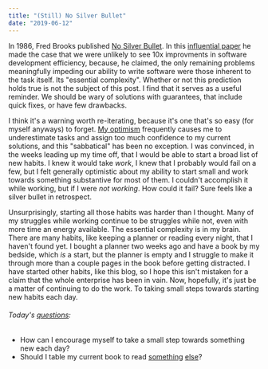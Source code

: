 ```yaml
---
title: "(Still) No Silver Bullet"
date: "2019-06-12"
---
```


In 1986, Fred Brooks published [No Silver Bullet](http://faculty.salisbury.edu/~xswang/Research/Papers/SERelated/no-silver-bullet.pdf). In this [influential paper](https://en.wikipedia.org/wiki/No_Silver_Bullet) he made the case that we were unlikely to see 10x improvments in software development efficiency, because, he claimed, the only remaining problems meaningfully impeding our ability to write software were those inherent to the task itself. Its "essential complexity". Whether or not this prediction holds true is not the subject of this post. I find that it serves as a useful reminder. We should be wary of solutions with guarantees, that include quick fixes, or have few drawbacks.

I think it's a warning worth re-iterating, because it's one that's so easy (for myself anyways) to forget. [My optimism](https://en.wikipedia.org/wiki/Optimism_bias) frequently causes me to underestimate tasks and assign too much confidence to my current solutions, and this "sabbatical" has been no exception. I was convinced, in the weeks leading up my time off, that I would be able to start a broad list of new habits. I knew it would take _work_, I knew that I probably would fail on a few, but I felt generally optimistic about my ability to start small and work towards something substantive for most of them. I couldn't accomplish it while working, but if I were _not working_. How could it fail? Sure feels like a silver bullet in retrospect.

Unsurprisingly, starting all those habits was harder than I thought. Many of my struggles while working continue to be struggles while not, even with more time an energy available. The essential complexity is in my brain. There are many habits, like keeping a planner or reading every night, that I haven't found yet. I bought a planner two weeks ago and have a book by my bedside, which _is_ a start, but the planner is empty and I struggle to make it through more than a couple pages in the book before getting distracted. I have started other habits, like this blog, so I hope this isn't mistaken for a claim that the whole enterprise has been in vain. Now, hopefully, it's just be a matter of continuing to do the work. To taking small steps towards starting new habits each day.

<aside>
  <h6>Today's <a href="/blog/19/06/refining-questions/">questions</a>:</h6>
  <ul>
    <li>How can I encourage myself to take a small step towards something new each day?</li>
    <li>Should I table my current book to read <a href="https://designingyour.life/the-book/">something</a> <a href="https://www.nytimes.com/2019/04/30/books/review/jenny-odell-how-to-do-nothing.html">else</a>?</li>
  </ul>
</aside>
